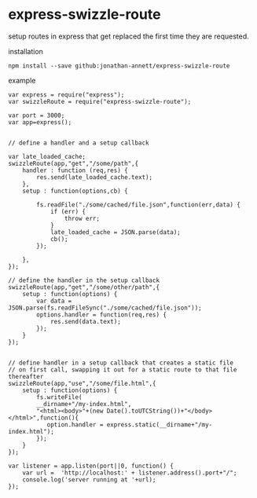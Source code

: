 # express-swizzle-route


setup routes in express that get replaced the first time they are requested.


installation

    npm install --save github:jonathan-annett/express-swizzle-route
    

example

    var express = require("express");
    var swizzleRoute = require("express-swizzle-route");
    
    var port = 3000;
    var app=express();
    
    
    // define a handler and a setup callback
    
    var late_loaded_cache;
    swizzleRoute(app,"get","/some/path",{
        handler : function (req,res) {
            res.send(late_loaded_cache.text);    
        },
        setup : function(options,cb) {
        
            fs.readFile("./some/cached/file.json",function(err,data) {
                if (err) {
                    throw err;
                }
                late_loaded_cache = JSON.parse(data);
                cb();
            });
            
        },
    });
    
    // define the handler in the setup callback
    swizzleRoute(app,"get","/some/other/path",{
        setup : function(options) {
            var data = JSON.parse(fs.readFileSync("./some/cached/file.json"));
            options.handler = function(req,res) {
                res.send(data.text);    
            });
        }
    });
    
    
    // define handler in a setup callback that creates a static file 
    // on first call, swapping it out for a static route to that file thereafter
    swizzleRoute(app,"use","/some/file.html",{
        setup : function(options) {
            fs.writeFile(
            __dirname+"/my-index.html",
            "<html><body>"+(new Date().toUTCString())+"</body></html>",function(){
               option.handler = express.static(__dirname+"/my-index.html");
            });
        }
    });

    var listener = app.listen(port||0, function() {
        var url =  'http://localhost:' + listener.address().port+"/";
        console.log('server running at '+url);
    });
